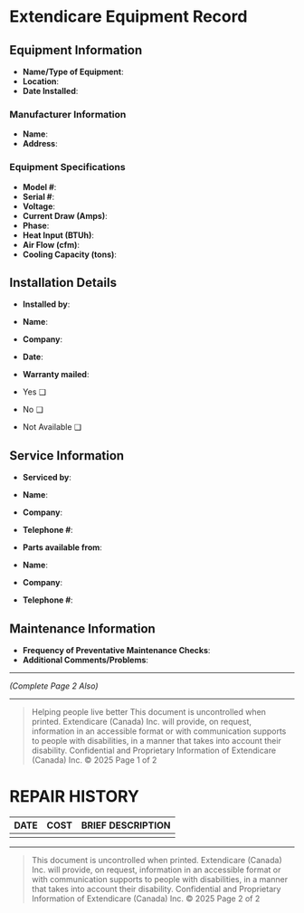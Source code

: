 # Extendicare Equipment Record

## Equipment Information
- **Name/Type of Equipment**:
- **Location**:
- **Date Installed**:

### Manufacturer Information
- **Name**:
- **Address**:

### Equipment Specifications
- **Model #**:
- **Serial #**:
- **Voltage**:
- **Current Draw (Amps)**:
- **Phase**:
- **Heat Input (BTUh)**:
- **Air Flow (cfm)**:
- **Cooling Capacity (tons)**:

## Installation Details
- **Installed by**:
- **Name**:
- **Company**:
- **Date**:

- **Warranty mailed**:
- Yes ❑
- No ❑
- Not Available ❑

## Service Information
- **Serviced by**:
- **Name**:
- **Company**:
- **Telephone #**:

- **Parts available from**:
- **Name**:
- **Company**:
- **Telephone #**:

## Maintenance Information
- **Frequency of Preventative Maintenance Checks**:
- **Additional Comments/Problems**:

----

*(Complete Page 2 Also)*

----

> Helping people live better
> This document is uncontrolled when printed.
> Extendicare (Canada) Inc. will provide, on request, information in an accessible format or with communication supports to people with disabilities, in a manner that takes into account their disability.
> Confidential and Proprietary Information of Extendicare (Canada) Inc. © 2025
> Page 1 of 2

# REPAIR HISTORY

| DATE       | COST       | BRIEF DESCRIPTION |
|------------|------------|-------------------|
|            |            |                   |

----

> This document is uncontrolled when printed.
> Extendicare (Canada) Inc. will provide, on request, information in an accessible format or with communication supports to people with disabilities, in a manner that takes into account their disability.
> Confidential and Proprietary Information of Extendicare (Canada) Inc. © 2025
> Page 2 of 2